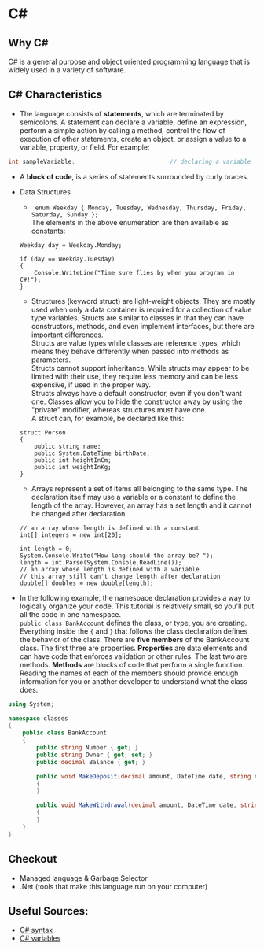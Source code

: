 # C\#

## Why C\#
C# is a general purpose and object oriented programming language that is widely used in a variety of software.

## C\# Characteristics
* The language consists of **statements**, which are terminated by semicolons.  A statement can declare a variable, define an expression, perform a simple action by calling a method, control the flow of execution of other statements, create an object, or assign a value to a variable, property, or field. For example:
```C#
int sampleVariable;                           // declaring a variable
```  

* A **block of code**, is a series of statements surrounded by curly braces.

* Data Structures
  *  ``` enum Weekday { Monday, Tuesday, Wednesday, Thursday, Friday, Saturday, Sunday };``` <br/>
    The elements in the above enumeration are then available as constants:
    ```
    Weekday day = Weekday.Monday;

    if (day == Weekday.Tuesday)
    {
        Console.WriteLine("Time sure flies by when you program in C#!");
    }
    ```
  * Structures (keyword struct) are light-weight objects. They are mostly used when only a data container is required for a collection of value type variables. Structs are similar to classes in that they can have constructors, methods, and even implement interfaces, but there are important differences. <br/>
  Structs are value types while classes are reference types, which means they behave differently when passed into methods as parameters. <br/>
  Structs cannot support inheritance. While structs may appear to be limited with their use, they require less memory and can be less expensive, if used in the proper way. <br/>
  Structs always have a default constructor, even if you don't want one. Classes allow you to hide the constructor away by using the "private" modifier, whereas structures must have one. <br>
  A struct can, for example, be declared like this:
  ```
  struct Person
  {
      public string name;
      public System.DateTime birthDate;
      public int heightInCm;
      public int weightInKg;
  }
  ```

  * Arrays represent a set of items all belonging to the same type. The declaration itself may use a variable or a constant to define the length of the array. However, an array has a set length and it cannot be changed after declaration.
  ```
  // an array whose length is defined with a constant
  int[] integers = new int[20];

  int length = 0;
  System.Console.Write("How long should the array be? ");
  length = int.Parse(System.Console.ReadLine());
  // an array whose length is defined with a variable
  // this array still can't change length after declaration
  double[] doubles = new double[length];
  ```

* In the following example, the namespace declaration provides a way to logically organize your code. This tutorial is relatively small, so you'll put all the code in one namespace.<br/>
`public class BankAccount` defines the class, or type, you are creating. Everything inside the `{` and `}` that follows the class declaration defines the behavior of the class. There are **five members** of the BankAccount class. The first three are properties. **Properties** are data elements and can have code that enforces validation or other rules. The last two are methods. **Methods** are blocks of code that perform a single function. Reading the names of each of the members should provide enough information for you or another developer to understand what the class does.

```C#
using System;

namespace classes
{
    public class BankAccount
    {
        public string Number { get; }
        public string Owner { get; set; }
        public decimal Balance { get; }

        public void MakeDeposit(decimal amount, DateTime date, string note)
        {
        }

        public void MakeWithdrawal(decimal amount, DateTime date, string note)
        {
        }
    }
}
```


## Checkout 
  * Managed language & Garbage Selector
  * .Net (tools that make this language run on your computer)


## Useful Sources:
* [C# syntax](https://en.wikibooks.org/wiki/C_Sharp_Programming/Syntax)
* [C# variables](https://en.wikibooks.org/wiki/C_Sharp_Programming/Variables)
